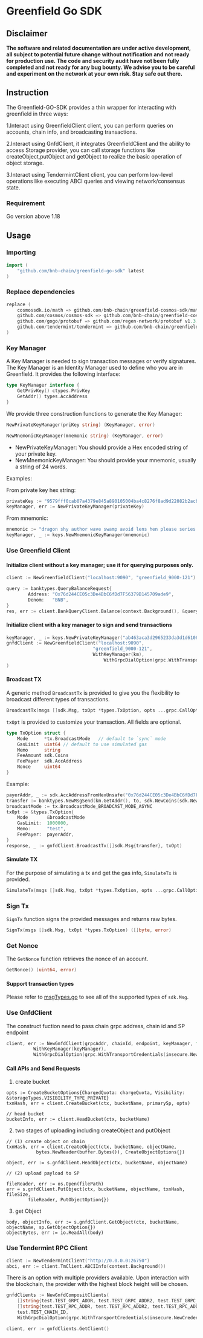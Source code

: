 # Greenfield Go SDK


## Disclaimer
**The software and related documentation are under active development, all subject to potential future change without
notification and not ready for production use. The code and security audit have not been fully completed and not ready
for any bug bounty. We advise you to be careful and experiment on the network at your own risk. Stay safe out there.**

## Instruction
The Greenfield-GO-SDK provides a thin wrapper for interacting with greenfield in three ways:

1.Interact using GreenfieldClient client, you can perform queries on accounts, chain info, and broadcasting transactions.

2.Interact using GnfdClient, it integrates GreenfieldClient and the ability to access Storage provider, 
you can call storage functions like createObject,putObject and getObject to realize the basic operation of object storage.

3.Interact using TendermintClient client, you can perform low-level operations like executing ABCI queries and viewing network/consensus state.


### Requirement

Go version above 1.18

## Usage

### Importing

```go
import (
    "github.com/bnb-chain/greenfield-go-sdk" latest
)
```
### Replace dependencies
```go
replace (
    cosmossdk.io/math => github.com/bnb-chain/greenfield-cosmos-sdk/math v0.0.0-20230228075616-68ac309b432c
    github.com/cosmos/cosmos-sdk => github.com/bnb-chain/greenfield-cosmos-sdk v0.0.13
    github.com/gogo/protobuf => github.com/regen-network/protobuf v1.3.3-alpha.regen.1
    github.com/tendermint/tendermint => github.com/bnb-chain/greenfield-tendermint v0.0.3
)
```

### Key Manager

A Key Manager is needed to sign transaction messages or verify signatures. The Key Manager is an Identity Manager used 
to define who you are in Greenfield. It provides the following interface:

```go
type KeyManager interface {
    GetPrivKey() ctypes.PrivKey
    GetAddr() types.AccAddress
}
```

We provide three construction functions to generate the Key Manager:

```go
NewPrivateKeyManager(priKey string) (KeyManager, error)

NewMnemonicKeyManager(mnemonic string) (KeyManager, error)
```

- NewPrivateKeyManager: You should provide a Hex encoded string of your private key.
- NewMnemonicKeyManager: You should provide your mnemonic, usually a string of 24 words.

Examples:

From private key hex string:
```GO
privateKey := "9579fff0cab07a4379e845a890105004ba4c8276f8ad9d22082b2acbf02d884b"
keyManager, err := NewPrivateKeyManager(privateKey)
```

From mnemonic:
```Go
mnemonic := "dragon shy author wave swamp avoid lens hen please series heavy squeeze alley castle crazy action peasant green vague camp mirror amount person legal"
keyManager, _ := keys.NewMnemonicKeyManager(mnemonic)
```

### Use Greenfield Client

#### Initialize client without a key manager; use it for querying purposes only.

```go
client := NewGreenfieldClient("localhost:9090", "greenfield_9000-121")

query := banktypes.QueryBalanceRequest{
		Address: "0x76d244CE05c3De4BbC6fDd7F56379B145709ade9",
		Denom:   "BNB",
}
res, err := client.BankQueryClient.Balance(context.Background(), &query)  
```

#### Initialize client with a key manager to sign and send transactions

```go
keyManager, _ := keys.NewPrivateKeyManager("ab463aca3d2965233da3d1d6108aa521274c5ddc2369ff72970a52a451863fbf")
gnfdClient := NewGreenfieldClient("localhost:9090", 
	                            "greenfield_9000-121",
	                            WithKeyManager(km),
                                    WithGrpcDialOption(grpc.WithTransportCredentials(insecure.NewCredentials()))
)
```

#### Broadcast TX

A generic method `BroadcastTx` is provided to give you the flexibility to broadcast different types of transactions.

```go
BroadcastTx(msgs []sdk.Msg, txOpt *types.TxOption, opts ...grpc.CallOption) (*tx.BroadcastTxResponse, error)
```

`txOpt` is provided to customize your transaction. All fields are optional.
```go
type TxOption struct {
    Mode      *tx.BroadcastMode   // default to `sync` mode
    GasLimit  uint64 // default to use simulated gas 
    Memo      string
    FeeAmount sdk.Coins
    FeePayer  sdk.AccAddress
    Nonce     uint64
}
```
Example:

```go
payerAddr, _ := sdk.AccAddressFromHexUnsafe("0x76d244CE05c3De4BbC6fDd7F56379B145709ade9")
transfer := banktypes.NewMsgSend(km.GetAddr(), to, sdk.NewCoins(sdk.NewInt64Coin("BNB", 12)))
broadcastMode := tx.BroadcastMode_BROADCAST_MODE_ASYNC
txOpt := &types.TxOption{
    Mode       &broadcastMode
    GasLimit:  1000000,
    Memo:      "test",
    FeePayer:  payerAddr,
}
response, _ := gnfdClient.BroadcastTx([]sdk.Msg{transfer}, txOpt)
```

#### Simulate TX

For the purpose of simulating a tx and get the gas info, `SimulateTx` is provided.

```go
SimulateTx(msgs []sdk.Msg, txOpt *types.TxOption, opts ...grpc.CallOption) (*tx.SimulateResponse, error)
```

### Sign Tx

`SignTx` function signs the provided messages and returns raw bytes.

```go
SignTx(msgs []sdk.Msg, txOpt *types.TxOption) ([]byte, error)
```

### Get Nonce

The `GetNonce` function retrieves the nonce of an account.

```go
GetNonce() (uint64, error)
```

#### Support transaction types
Please refer to [msgTypes.go](./types/msg_types.go) to see all of the supported types of `sdk.Msg`.

### Use GnfdClient

The construct fuction need to pass chain grpc address, chain id and SP endpoint
```go 
client, err := NewGnfdClient(grpcAddr, chainId, endpoint, keyManager, false,
          WithKeyManager(keyManager),
          WithGrpcDialOption(grpc.WithTransportCredentials(insecure.NewCredentials())))
```

#### Call APIs and Send Requests 

1) create bucket 
```
opts := CreateBucketOptions{ChargedQuota: chargeQuota, Visibility: &storageTypes.VISIBILITY_TYPE_PRIVATE}
txnHash, err = client.CreateBucket(ctx, bucketName, primarySp, opts)
 
// head bucket
bucketInfo, err := client.HeadBucket(ctx, bucketName)

```

2) two stages of uploading including createObject and putObject

```
// (1) create object on chain
txnHash, err = client.CreateObject(ctx, bucketName, objectName,
           bytes.NewReader(buffer.Bytes()), CreateObjectOptions{})
            
object, err := s.gnfdClient.HeadObject(ctx, bucketName, objectName)

// (2) upload payload to SP  

fileReader, err := os.Open(filePath)
err = s.gnfdClient.PutObject(ctx, bucketName, objectName, txnHash, fileSize,
        fileReader, PutObjectOption{})

```

3) get Object

```
body, objectInfo, err := s.gnfdClient.GetObject(ctx, bucketName, objectName, sp.GetObjectOption{})
objectBytes, err := io.ReadAll(body)
```

### Use Tendermint RPC Client

```go
client := NewTendermintClient("http://0.0.0.0:26750")
abci, err := client.TmClient.ABCIInfo(context.Background())
```

There is an option with multiple providers available. Upon interaction with the blockchain, the provider with the highest
block height will be chosen.

```go
gnfdClients := NewGnfdCompositClients(
    []string{test.TEST_GRPC_ADDR, test.TEST_GRPC_ADDR2, test.TEST_GRPC_ADDR3},
    []string{test.TEST_RPC_ADDR, test.TEST_RPC_ADDR2, test.TEST_RPC_ADDR3},
    test.TEST_CHAIN_ID,
    WithGrpcDialOption(grpc.WithTransportCredentials(insecure.NewCredentials())))

client, err := gnfdClients.GetClient()
```